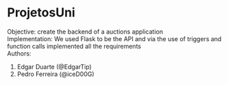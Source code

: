 # ProjetosUni

Objective: create the backend of a auctions application
<br>
Implementation: We used Flask to be the API and via the use of triggers and function calls implemented all the requirements
<br>
Authors:
<ol>
  <li> Edgar Duarte (@EdgarTip) </li>
  <li> Pedro Ferreira (@iceD00G) </li>
</ol>
